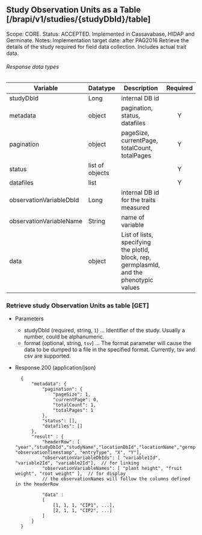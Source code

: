 ## Study Observation Units as a Table [/brapi/v1/studies/{studyDbId}/table] 
Scope: CORE.
Status: ACCEPTED. Implemented in Cassavabase, HIDAP and Germinate.
Notes: 
Implementation target date: after PAG2016
Retrieve the details of the study required for field data collection. Includes actual trait data.

###### Response data types
|Variable|Datatype|Description|Required|  
|------|------|------|:-----:|
|studyDbId|Long|internal DB id ||
|metadata|object|pagination, status, datafiles|Y|
|pagination|object|pageSize, currentPage, totalCount, totalPages|Y|
|status|list of objects||Y|
|datafiles|list||Y|
|observationVariableDbId|Long | internal DB id for the traits measured ||
|observationVariableName|String| name of variable||
|data| object| List of lists, specifying the plotId, block, rep, germplasmId, and the phenotypic values||

### Retrieve study Observation Units as table [GET]

+ Parameters
    + studyDbId (required, string, `1`) ... Identifier of the study. Usually a number, could be alphanumeric.
    + format (optional, string, `tsv`) ... The format parameter will cause the data to be dumped to a file in the specified format. Currently, tsv and csv are supported.    
+ Response 200 (application/json)

        {
            "metadata": {
                "pagination": {
                    "pageSize": 1,
                    "currentPage": 0,
                    "totalCount": 1,
                    "totalPages": 1
                },
                "status": [],
                "datafiles": []
            },
            "result" : {
                "headerRow": [ "year","studyDbId","studyName","locationDbId","locationName","germplasmDbId","germplasmName","observationUnitDbId","plotNumber","replicate","blockNumber", "observationTimestamp", "entryType", "X", "Y"],
                "observationVariableDbIds": [ "variable1Id", "variable2Id", "variable2Id"],  // for linking
                "observationVariableNames": [ "plant height", "fruit weight", "root weight" ],  // for display
                // the observationNames will follow the columns defined in the headerRow

                "data" :
                [
                    [1, 1, 1, "CIP1", ...],
                    [2, 1, 1, "CIP2", ...]
                ]
            }
        }

